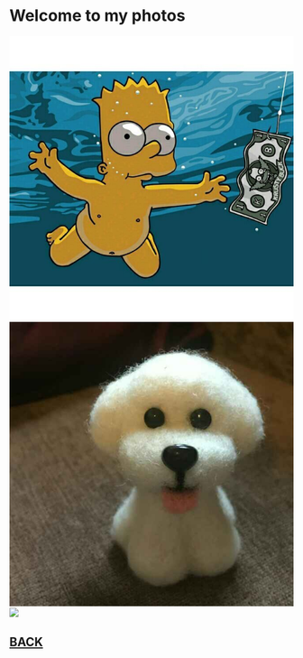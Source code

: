 # Welcome to my photos
![](https://github.com/okzhchy/okzhchy.github.io/raw/master/images/xps.png)
![](https://github.com/okzhchy/okzhchy.github.io/raw/master/images/db.png)
![](https://github.com/okzhchy/okzhchy.github.io/raw/master/images/db2.JPG)

## [BACK](./)
